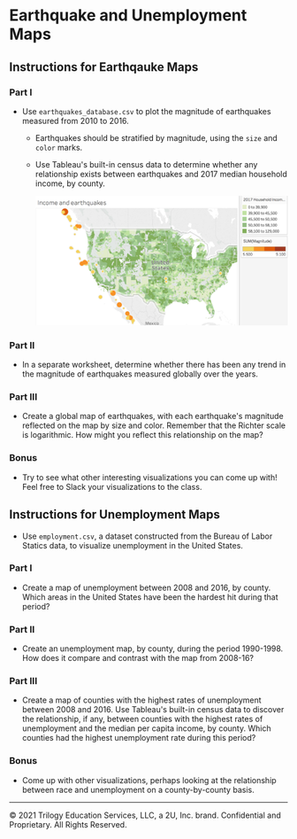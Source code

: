 # Earthquake and Unemployment Maps

## Instructions for Earthqauke Maps

### Part I

* Use `earthquakes_database.csv` to plot the magnitude of earthquakes measured from 2010 to 2016.

  * Earthquakes should be stratified by magnitude, using the `size` and `color` marks. 
  * Use Tableau's built-in census data to determine whether any relationship exists between earthquakes and 2017 median household income, by county.
  
    ![earthquakes.png](Images/earthquakes.png)

### Part II

* In a separate worksheet, determine whether there has been any trend in the magnitude of earthquakes measured globally over the years. 

### Part III

* Create a global map of earthquakes, with each earthquake's magnitude reflected on the map by size and color. Remember that the Richter scale is logarithmic. How might you reflect this relationship on the map?

### Bonus

* Try to see what other interesting visualizations you can come up with! Feel free to Slack your visualizations to the class.

## Instructions for Unemployment Maps

* Use `employment.csv`, a dataset constructed from the Bureau of Labor Statics data, to visualize unemployment in the United States.

### Part I

* Create a map of unemployment between 2008 and 2016, by county. Which areas in the United States have been the hardest hit during that period?

### Part II 

* Create an unemployment map, by county, during the period 1990-1998. How does it compare and contrast with the map from 2008-16?

### Part III 

* Create a map of counties with the highest rates of unemployment between 2008 and 2016. Use Tableau's built-in census data to discover the relationship, if any, between counties with the highest rates of unemployment and the median per capita income, by county. Which counties had the highest unemployment rate during this period?

### Bonus

* Come up with other visualizations, perhaps looking at the relationship between race and unemployment on a county-by-county basis.

---

© 2021 Trilogy Education Services, LLC, a 2U, Inc. brand.  Confidential and Proprietary.  All Rights Reserved.
